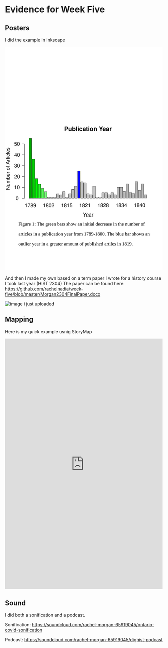 # Evidence for Week Five

## Posters

I did the example in Inkscape

![image i just uploaded](poster.svg)

And then I made my own based on a term paper I wrote for a history course I took last year (HIST 2304)
The paper can be found here:
https://github.com/rachelnadia/week-five/blob/master/Morgan2304FinalPaper.docx

![image i just uploaded](poster2.svg)

## Mapping

Here is my quick example usnig StoryMap

<iframe src="https://uploads.knightlab.com/storymapjs/9bec84c4afc3fb203dcc2ddf177a566f/the-creation-of-nadia/index.html" frameborder="0" width="100%" height="800"></iframe>

## Sound

I did both a sonification and a podcast.

Sonification:
https://soundcloud.com/rachel-morgan-65919045/ontario-covid-sonification

Podcast:
https://soundcloud.com/rachel-morgan-65919045/dighist-podcast
